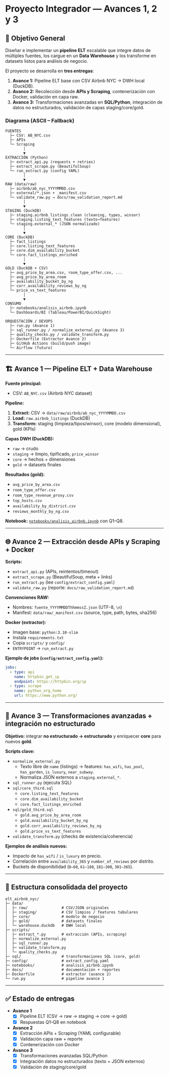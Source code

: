 # Proyecto Integrador — Avances 1, 2 y 3

## 🎯 Objetivo General
Diseñar e implementar un **pipeline ELT** escalable que integre datos de múltiples fuentes, los cargue en un **Data Warehouse** y los transforme en datasets listos para análisis de negocio.  

El proyecto se desarrolla en **tres entregas**:
1. **Avance 1:** Pipeline ELT base con CSV Airbnb NYC → DWH local (DuckDB).  
2. **Avance 2:** Recolección desde **APIs y Scraping**, contenerización con Docker, validación en capa raw.  
3. **Avance 3:** Transformaciones avanzadas en **SQL/Python**, integración de datos no estructurados, validación de capas staging/core/gold.  

### Diagrama (ASCII – Fallback)
```
FUENTES
  ├─ CSV: AB_NYC.csv
  ├─ APIs
  └─ Scraping
        │
        ▼
EXTRACCIÓN (Python)
  ├─ extract_api.py (requests + retries)
  ├─ extract_scrape.py (BeautifulSoup)
  └─ run_extract.py (config YAML)
        │
        ▼
RAW (data/raw)
  ├─ airbnb/ab_nyc_YYYYMMDD.csv
  ├─ external/*.json + _manifest.csv
  └─ validate_raw.py → docs/raw_validation_report.md
        │
        ▼
STAGING (DuckDB)
  ├─ staging.airbnb_listings_clean (cleaning, types, winsor)
  ├─ staging.listing_text_features (texto→features)
  └─ staging.external_* (JSON normalizado)
        │
        ▼
CORE (DuckDB)
  ├─ fact_listings
  ├─ core.listing_text_features
  ├─ core.dim_availability_bucket
  └─ core.fact_listings_enriched
        │
        ▼
GOLD (DuckDB + CSV)
  ├─ avg_price_by_area.csv, room_type_offer.csv, ...
  ├─ avg_price_by_area_room
  ├─ availability_bucket_by_ng
  ├─ corr_availability_reviews_by_ng
  └─ price_vs_text_features
        │
        ▼
CONSUMO
  ├─ notebooks/analisis_airbnb.ipynb
  └─ Dashboards/BI (Tableau/PowerBI/QuickSight)

ORQUESTACIÓN / DEVOPS
  ├─ run.py (Avance 1)
  ├─ sql_runner.py / normalize_external.py (Avance 3)
  ├─ quality_checks.py / validate_transform.py
  ├─ Dockerfile (Extractor Avance 2)
  ├─ GitHub Actions (build/push image)
  └─ Airflow (futuro)
```

---

## 🏗️ Avance 1 — Pipeline ELT + Data Warehouse

**Fuente principal:**  
- CSV: `AB_NYC.csv` (Airbnb NYC dataset)

**Pipeline:**  
1) **Extract:** CSV → `data/raw/airbnb/ab_nyc_YYYYMMDD.csv`  
2) **Load:** `raw.airbnb_listings` (DuckDB)  
3) **Transform:** staging (limpieza/tipos/winsor), core (modelo dimensional), gold (KPIs)  

**Capas DWH (DuckDB):**  
- `raw` → crudo  
- `staging` → limpio, tipificado, `price_winsor`  
- `core` → hechos + dimensiones  
- `gold` → datasets finales

**Resultados (gold):**  
- `avg_price_by_area.csv`  
- `room_type_offer.csv`  
- `room_type_revenue_proxy.csv`  
- `top_hosts.csv`  
- `availability_by_district.csv`  
- `reviews_monthly_by_ng.csv`  

**Notebook:** [`notebooks/analisis_airbnb.ipynb`](notebooks/analisis_airbnb.ipynb) con Q1–Q8.

---

## 🌐 Avance 2 — Extracción desde APIs y Scraping + Docker

**Scripts:**  
- `extract_api.py` (APIs, reintentos/timeout)  
- `extract_scrape.py` (BeautifulSoup, meta + links)  
- `run_extract.py` (lee `config/extract_config.yaml`)  
- `validate_raw.py` (reporte: `docs/raw_validation_report.md`)  

**Convenciones RAW:**  
- Nombres: `fuente_YYYYMMDDThhmmssZ.json` (UTF-8, `\n`)  
- Manifest: `data/raw/_manifest.csv` (source, type, path, bytes, sha256)

**Docker (extractor):**  
- Imagen base: `python:3.10-slim`  
- Instala `requirements.txt`  
- Copia `scripts/` y `config/`  
- `ENTRYPOINT` → `run_extract.py`  

**Ejemplo de jobs (`config/extract_config.yaml`):**
```yaml
jobs:
  - type: api
    name: httpbin_get_ip
    endpoint: https://httpbin.org/ip
  - type: scrape
    name: python_org_home
    url: https://www.python.org/
```

---

## 🔄 Avance 3 — Transformaciones avanzadas + integración no estructurado

**Objetivo:** integrar **no estructurado → estructurado** y enriquecer **core** para nuevos **gold**.  

**Scripts clave:**  
- `normalize_external.py`  
  - Texto libre de `name` (listings) → features: `has_wifi`, `has_pool`, `has_garden`, `is_luxury`, `near_subway`.  
  - Normaliza JSON externos a `staging.external_*`.  
- `sql_runner.py` (ejecuta SQL)  
- `sql/core_third.sql`  
  - `core.listing_text_features`  
  - `core.dim_availability_bucket`  
  - `core.fact_listings_enriched`  
- `sql/gold_third.sql`  
  - `gold.avg_price_by_area_room`  
  - `gold.availability_bucket_by_ng`  
  - `gold.corr_availability_reviews_by_ng`  
  - `gold.price_vs_text_features`  
- `validate_transform.py` (checks de existencia/coherencia)  

**Ejemplos de análisis nuevos:**  
- Impacto de `has_wifi` / `is_luxury` en precio.  
- Correlación entre `availability_365` y `number_of_reviews` por distrito.  
- Buckets de disponibilidad (`0–60`, `61–180`, `181–300`, `301–365`).  

---

## 📂 Estructura consolidada del proyecto

```
elt_airbnb_nyc/
├─ data/
│  ├─ raw/               # CSV/JSON originales
│  ├─ staging/           # CSV limpios / features tabulares
│  ├─ core/              # modelo de negocio
│  ├─ gold/              # datasets finales
│  └─ warehouse.duckdb   # DWH local
├─ scripts/
│  ├─ extract_*.py       # extracción (APIs, scraping)
│  ├─ normalize_external.py
│  ├─ sql_runner.py
│  ├─ validate_transform.py
│  └─ quality_checks.py
├─ sql/                  # transformaciones SQL (core, gold)
├─ config/               # extract_config.yaml
├─ notebooks/            # analisis_airbnb.ipynb
├─ docs/                 # documentación + reportes
├─ Dockerfile            # extractor (avance 2)
└─ run.py                # pipeline avance 1
```

---

## ✅ Estado de entregas

- **Avance 1**  
  - [x] Pipeline ELT (CSV → raw → staging → core → gold)  
  - [x] Respuestas Q1–Q8 en notebook  

- **Avance 2**  
  - [x] Extracción APIs + Scraping (YAML configurable)  
  - [x] Validación capa raw + reporte  
  - [x] Contenerización con Docker  

- **Avance 3**  
  - [x] Transformaciones avanzadas SQL/Python  
  - [x] Integración datos no estructurados (texto + JSON externos)  
  - [x] Validación de staging/core/gold  
